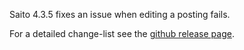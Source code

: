 <!--
title: Saito 4.3.5 released
template: whats-new
date: 2014-10-21
author: Schlaefer
-->

Saito 4.3.5 fixes an issue when editing a posting fails.

For a detailed change-list see the [github release page](https://github.com/Schlaefer/Saito/releases/tag/4.3.5).
